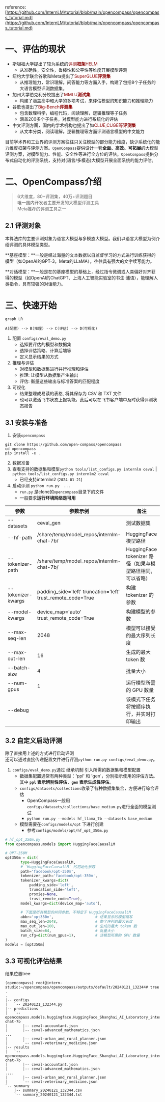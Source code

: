 
reference: [https://github.com/InternLM/tutorial/blob/main/opencompass/opencompass_tutorial.md](https://github.com/InternLM/tutorial/blob/main/opencompass/opencompass_tutorial.md)

# 一、评估的现状

- 斯坦福大学提出了较为系统的<font color=darkred>评测**框架**HELM</font>
  - 从准确性，安全性，鲁棒性和公平性等维度开展模型评测
- 纽约大学联合谷歌和Meta提出了<font color=darkred>SuperGLUE**评测集**</font>
  - 从推理能力，常识理解，问答能力等方面入手，构建了包括8个子任务的大语言模型评测数据集。
- 加州大学伯克利分校提出了<font color=darkred>MMLU**测试集**</font>
  - 构建了涵盖高中和大学的多项考试，来评估模型的知识能力和推理能力
- 谷歌也提出了<font color=darkred>Big-Bench**评测集**</font>
  - 包含数理科学，编程代码，阅读理解，逻辑推理等子任务
  - 涵盖200多个子任务，对模型能力进行系统化的评估
- 中文评测方面，国内的学术机构也提出了如<font color=darkred>CLUE,CUGE等**评测集**</font>
  - 从文本分类，阅读理解，逻辑推理等方面评测语言模型的中文能力


目前学术界和工业界的评测方案往往只关注模型的部分能力维度，缺少系统化的能力维度框架与评测方案。`OpenCompass`提供设计一套**全面、高效、可拓展**的大模型评测方案，对模型能力、性能、安全性等进行全方位的评估。`OpenCompass`提供分布式自动化的评测系统，支持对(语言/多模态)大模型开展全面系统的能力评估。


# 二、OpenCompass介绍

> 6大维度，80+评测集，40万+评测题目  
> 唯一国内开发者主要开发的大模型评测工具  
> Meta推荐的评测工具之一

## 2.1 评测对象

本算法库的主要评测对象为语言大模型与多模态大模型。我们以语言大模型为例介绍评测的具体模型类型。

**基座模型：**一般是经过海量的文本数据以自监督学习的方式进行训练获得的模型（如OpenAI的GPT-3，Meta的LLaMA），往往具有强大的文字续写能力。

**对话模型：**一般是在的基座模型的基础上，经过指令微调或人类偏好对齐获得的模型（如OpenAI的ChatGPT、上海人工智能实验室的书生·浦语），能理解人类指令，具有较强的对话能力。


# 三、快速开始

```mermaid
graph LR

A(配置) --> B(推理) --> C(评估) --> D(可视化)
```
1. 配置 `configs/eval_demo.py`
   -  选择要评估的模型和数据集
   -  选择评估策略、计算后端等
   -  定义显示结果的方式
2. 推理与评估
   - 对模型和数据集进行并行推理和评估
   - 推理: 让模型从数据集产生输出
   - 评估: 衡量这些输出与标准答案的匹配程度
3. 可视化
   - 结果整理成易读的表格, 将其保存为 CSV 和 TXT 文件
   - 也可以激活飞书状态上报功能，此后可以在飞书客户端中及时获得评测状态报告

## 3.1 安装与准备

1. 安装`opencompass`
```shell
git clone https://github.com/open-compass/opencompass
cd opencompass
pip install -e .
```
2. 数据准备
3. 查看支持的数据集和模型`python tools/list_configs.py internlm ceval` | `python tools/list_configs.py internlm2 ceval`
   - 已经支持internlm2 (`2024-01-21`)
4. 启动评测 `python run.py  ...`
   - `run.py`  是clone的`opencompass`目录下的文件
   - 一般要求**运行环境网络是可用**

|参数| 参数示例| 备注 |
|-|-|-|
|--datasets | ceval_gen | 测试数据集 |
|--hf-path  | /share/temp/model_repos/internlm-chat-7b/ | HuggingFace 模型路径 |
|--tokenizer-path | /share/temp/model_repos/internlm-chat-7b/ | HuggingFace tokenizer 路径（如果与模型路径相同，可以省略） |
|--tokenizer-kwargs | padding_side='left' truncation='left' trust_remote_code=True | 构建 tokenizer 的参数 |
|--model-kwargs | device_map='auto' trust_remote_code=True |  构建模型的参数 |
|--max-seq-len | 2048 | 模型可以接受的最大序列长度 |
|--max-out-len | 16 | 生成的最大 token 数 |
|--batch-size  | 4  | 批量大小 |
|--num-gpus | 1  | 运行模型所需的 GPU 数量 |
|--debug    | | 该模式下任务将按顺序执行，并实时打印输出 |


## 3.2 自定义启动评测

除了直接用上述的方式进行启动评测  
还可以通过直接传递配置文件进行评测`python run.py configs/eval_demo.py`。

1. `configs/eval_demo.py`通过 继承机制 引入所需的数据集和模型配置
   - 数据集配置通常有两种类型：'ppl' 和 'gen'，分别指示使用的评估方法。其中 **`ppl` 表示辨别性评估**，**`gen` 表示生成性评估**。
   - `configs/datasets/collections`收录了各种数据集集合，方便进行综合评估
     - OpenCompass一般用`configs/datasets/collections/base_medium.py`进行全面的模型测试
     - `python run.py --models hf_llama_7b --datasets base_medium`
   - 模型需要在`configs/models/opt` 下进行创建
     - 参考`configs/models/opt/hf_opt_350m.py`

```python
# hf_opt_350m.py
from opencompass.models import HuggingFaceCausalLM

# OPT-350M
opt350m = dict(
       type=HuggingFaceCausalLM,
       # `HuggingFaceCausalLM` 的初始化参数
       path='facebook/opt-350m',
       tokenizer_path='facebook/opt-350m',
       tokenizer_kwargs=dict(
           padding_side='left',
           truncation_side='left',
           proxies=None,
           trust_remote_code=True),
       model_kwargs=dict(device_map='auto'),
       
       # 下面是所有模型的共同参数，不特定于 HuggingFaceCausalLM
       abbr='opt350m',                   # 结果显示的模型缩写
       max_seq_len=2048,                 # 整个序列的最大长度        
       max_out_len=100,                  # 生成的最大 token 数
       batch_size=64,                    # 批量大小
       run_cfg=dict(num_gpus=1),         # 该模型所需的 GPU 数量
)
models = [opt350m]
```

## 3.3 可视化评估结果

结果位置tree
```text
(opencompass) root@intern-studio:~/opencompass/opencompass/outputs/default/20240121_132344# tree .
.
|-- configs
|   `-- 20240121_132344.py
|-- predictions
|   `-- opencompass.models.huggingface.HuggingFace_Shanghai_AI_Laboratory_internlm2-chat-7b
|       |-- ceval-accountant.json
|       |-- ceval-advanced_mathematics.json
...
|       |-- ceval-urban_and_rural_planner.json
|       `-- ceval-veterinary_medicine.json
|-- results
|   `-- opencompass.models.huggingface.HuggingFace_Shanghai_AI_Laboratory_internlm2-chat-7b
|       |-- ceval-accountant.json
|       |-- ceval-advanced_mathematics.json
....
|       |-- ceval-urban_and_rural_planner.json
|       `-- ceval-veterinary_medicine.json
`-- summary
    |-- summary_20240121_132344.csv
    `-- summary_20240121_132344.txt
```



